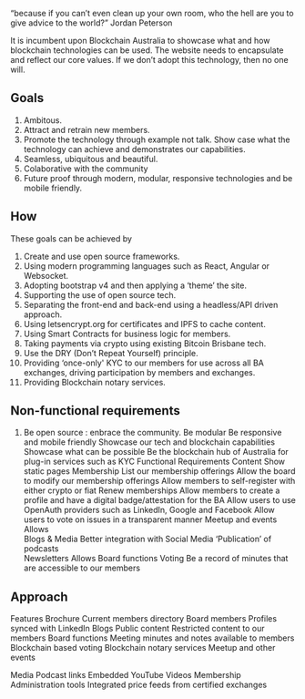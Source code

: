 “because if you can’t even clean up your own room, who the hell are you to give advice to the world?” Jordan Peterson 
 
It is incumbent upon Blockchain Australia to showcase what and how blockchain technologies can be used.  The website needs to encapsulate and reflect our core values.  If we don’t adopt this technology, then no one will. 
 
## Goals
1. Ambitous.
3. Attract and retrain new members.
4. Promote the technology through example not talk.  Show case what the technology can achieve and demonstrates our capabilities.
5. Seamless, ubiquitous and beautiful.
6. Colaborative with the community
7. Future proof through modern, modular, responsive technologies and be mobile friendly.  

## How 
These goals can be achieved by 

1. Create and use open source frameworks.
2. Using modern programming languages such as React, Angular or Websocket.
3. Adopting bootstrap v4 and then applying a ‘theme’ the site. 
4. Supporting the use of open source tech. 
5. Separating the front-end and back-end using a headless/API driven approach. 
6. Using letsencrypt.org for certificates and IPFS to cache content. 
7. Using Smart Contracts for business logic for members. 
8.  Taking payments via crypto using existing Bitcoin Brisbane tech. 
9. Use the DRY (Don’t Repeat Yourself) principle. 
10. Providing ‘once-only' KYC to our members for use across all BA exchanges, driving participation by members and exchanges. 
11. Providing Blockchain notary services. 
 
## Non-functional requirements 

1. Be open source : enbrace the community.
Be modular 
Be responsive and mobile friendly 
Showcase our tech and blockchain capabilities 
Showcase what can be possible 
Be the blockchain hub of Australia for plug-in services such as KYC 
Functional Requirements 
Content 
Show static pages 
Membership 
List our membership offerings 
Allow the board to modify our membership offerings 
Allow members to self-register with either crypto or fiat 
Renew memberships 
Allow members to create a profile and have a digital badge/attestation for the BA 
Allow users to use OpenAuth providers such as LinkedIn, Google and Facebook 
Allow users to vote on issues in a transparent manner 
Meetup and events 
Allows  
Blogs & Media 
Better integration with Social Media 
‘Publication’ of podcasts  
Newsletters 
Allows 
Board functions 
Voting 
Be a record of minutes that are accessible to our members 
 
## Approach 
 
Features 
Brochure 
Current members directory 
Board members 
Profiles synced with LinkedIn 
Blogs 
Public content 
Restricted content to our members 
Board functions 
Meeting minutes and notes available to members 
Blockchain based voting 
Blockchain notary services 
Meetup and other events 
 
Media 
Podcast links 
Embedded YouTube Videos 
Membership Administration tools 
Integrated price feeds from certified exchanges  
